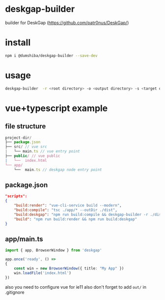 # deskgap-builder
builder for DeskGap (https://github.com/patr0nus/DeskGap/)

# install
```bash
npm i @dumshiba/deskgap-builder --save-dev
```

# usage
```bash
deskgap-builder  -r <root directory> -o <output directory> -s <target os (linux, macos, windows)>
```

# vue+typescript example
## file structure
```js
project-dir/
├── package.json
├── src/ // vue src
|   └── main.ts // vue entry point
├── public/ // vue public
|   └──  index.html
└── app/
    └──  main.ts // deskgap node entry point
```
## package.json
```json
"scripts": 
{
    "build:render": "vue-cli-service build --modern",
    "build:compile": "tsc ./app/* --outDir ./dist",
    "build:deskgap": "npm run build:compile && deskgap-builder -r ./dist -o ./out -s windows",
    "build": "npm run build:render && npm run build:deskgap"
}
```
## app/main.ts
```ts
import { app, BrowserWindow } from 'deskgap'

app.once('ready', () => 
{
    const win = new BrowserWindow({ title: "My App" })
    win.loadFile('index.html')
})
```
also you need to configure vue for ie11
also don't forget to add `out/` in .gitignore
